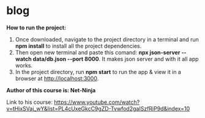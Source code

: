 # blog

**How to run the project:**


1. Once downloaded, navigate to the project directory in a terminal and run **npm install** to install all the project dependencies.
2. Then open new terminal and paste this comand: **npx json-server --watch data/db.json --port 8000**. It makes json server and with it all app works.
3. In the project directory, run **npm start** to run the app & view it in a browser at [http://localhost:3000](http://localhost:3000).


**Author of this course is: Net-Ninja**

Link to his course: 
https://www.youtube.com/watch?v=tHjxSVaj_wY&list=PL4cUxeGkcC9gZD-Tvwfod2gaISzfRiP9d&index=10
